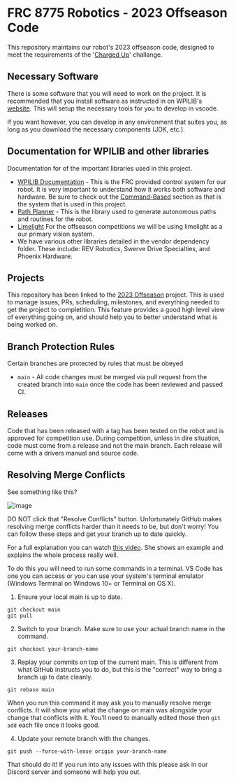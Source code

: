 # FRC 8775 Robotics - 2023 Offseason Code
This repository maintains our robot's 2023 offseason code, designed to meet the requirements of the '[Charged Up](https://www.youtube.com/watch?v=0zpflsYc4PA)' challange.

## Necessary Software
There is some software that you will need to work on the project. It is recommended that you install software as instructed in on WPILIB's [website](https://docs.wpilib.org/en/stable/docs/zero-to-robot/step-2/wpilib-setup.html). This will setup the necessary tools for you to develop in vscode.

If you want however, you can develop in any environment that suites you, as long as you download the necessary components (JDK, etc.).

## Documentation for WPILIB and other libraries
Documentation for of the important libraries used in this project.
 - [WPILIB Documentation](https://docs.wpilib.org/en/stable/index.html) - This is the FRC provided control system for our robot. It is very important to understand how it works both software and hardware. Be sure to check out the [Command-Based](https://docs.wpilib.org/en/stable/docs/software/commandbased/index.html) section as that is the system that is used in this project.
 - [Path Planner](https://github.com/mjansen4857/pathplanner/tree/v2023.4.2#pathplanner) - This is the library used to generate autonomous paths and routines for the robot.
 - [Limelight](https://docs.limelightvision.io/en/latest/) For the offseason competitions we will be using limelight as a our primary vision system.
 - We have various other libraries detailed in the vendor dependency folder. These include: REV Robotics, Swerve Drive Specialties, and Phoenix Hardware.

## Projects 
This repository has been linked to the [2023 Offseason](https://github.com/orgs/Creekside-Robotics/projects/1) project. This is used to manage issues, PRs, scheduling, milestones, and everything needed to get the project to completition. This feature provides a good high level view of everything going on, and should help you to better understand what is being worked on.

## Branch Protection Rules
Certain branches are protected by rules that must be obeyed

- `main` - All code changes must be merged via pull request from the created branch into `main` once the code has been reviewed and passed CI.

## Releases
Code that has been released with a tag has been tested on the robot and is approved for competition use. During competition, unless in dire situation, code must come from a release and not the main branch. Each release will come with a drivers manual and source code.

## Resolving Merge Conflicts

See something like this?

![image](https://user-images.githubusercontent.com/58612/178773622-c5c66379-4020-47f0-aa52-68d22b86744e.png)

DO NOT click that "Resolve Conflicts" button. Unfortunately GitHub makes resolving merge conflicts harder than it needs to
be, but don't worry! You can follow these steps and get your branch up to date
quickly.

For a full explanation you can watch [this video](https://www.youtube.com/watch?v=I0hUvy7SW6M). She shows an example and explains the whole process really well.

To do this you will need to run some commands in a terminal. VS Code has one you can access or you can use your system's terminal emulator (Windows Terminal on Windows 10+ or Terminal on OS X).

1. Ensure your local main is up to date.

```
git checkout main
git pull
```

2. Switch to your branch. Make sure to use your actual branch name in the command.

```
git checkout your-branch-name
```

3. Replay your commits on top of the current main. This is different from what GitHub instructs you to do, but this is the "correct" way to bring a branch up to date cleanly.

```
git rebase main
```

When you run this command it may ask you to manually resolve merge conflicts. It will show you what the change on main was alongside your change that conflicts with it. You'll need to manually edited those then `git add` each file once it looks good.

4. Update your remote branch with the changes.

```
git push --force-with-lease origin your-branch-name
```

That should do it! If you run into any issues with this please ask in our Discord server and someone will help you out.
